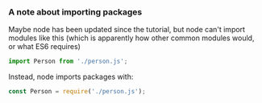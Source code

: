 ### A note about importing packages

Maybe node has been updated since the tutorial, but node can't import modules like this (which is apparently how other common modules would, or what ES6 requires)
```js
import Person from './person.js';
```

Instead, node imports packages with:
```js
const Person = require('./person.js');
```

